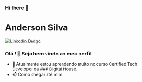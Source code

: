 ### Hi there 👋

<!--
**andersonsilva8609/andersonsilva8609** is a ✨ _special_ ✨ repository because its `README.md` (this file) appears on your GitHub profile.

Here are some ideas to get you started:

- 🔭 I’m currently working on ...
- 🌱 I’m currently learning ...
- 👯 I’m looking to collaborate on ...
- 🤔 I’m looking for help with ...
- 💬 Ask me about ...
- 📫 How to reach me: ...
- 😄 Pronouns: ...
- ⚡ Fun fact: ...
-->


# Anderson Silva

[![Linkedin Badge](https://img.shields.io/badge/-LinkedIn-blue?style=flatsquare&logo=Linkein&logoColor=white&link=https://www.linkedin.com/in/anderson-silva-418b2762/)](https://www.linkedin.com/in/anderson-silva-418b2762/)

### Olá ! 👋 Seja bem vindo ao meu perfil

- 🌱 Atualmente estou aprendendo muito no curso Certified Tech Developer da ### Digital House.
- 📫 Como chegar até mim: 
